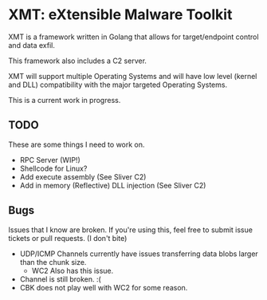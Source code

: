 # XMT: eXtensible Malware Toolkit

XMT is a framework written in Golang that allows for target/endpoint control and data exfil.

This framework also includes a C2 server.

XMT will support multiple Operating Systems and will have low level (kernel and DLL) compatibility with the major targeted Operating Systems.

This is a current work in progress.

## TODO

These are some things I need to work on.

- RPC Server (WIP!)
- Shellcode for Linux?
- Add execute assembly (See Sliver C2)
- Add in memory (Reflective) DLL injection (See Sliver C2)

## Bugs

Issues that I know are broken.
If you're using this, feel free to submit issue tickets or pull requests. (I don't bite)

- UDP/ICMP Channels currently have issues transferring data blobs larger than the chunk size.
  - WC2 Also has this issue.
- Channel is still broken. :(
- CBK does not play well with WC2 for some reason.
